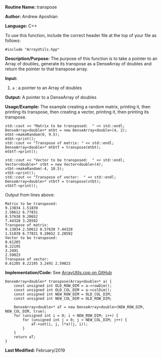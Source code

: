 **Routine Name:** transpose

**Author:** Andrew Aposhian

**Language:** C++

To use this function, include the correct header file at the top of your file as follows:
```
#include "ArrayUtils.hpp"
```

**Description/Purpose:** The purpose of this function is to take a pointer to an Array of doubles, generate its transpose as a DenseArray of doubles and return the pointer to that transpose array.

**Input:**
1. `a` : a pointer to an Array of doubles

**Output:** A pointer to a DenseArray of doubles

**Usage/Example:** The example creating a random matrix, printing it, then printing its transpose, then creating a vector, printing it, then printing its transpose.
```
std::cout << "Matrix to be transposed:  " << std::endl;
DenseArray<double>* mtbt = new DenseArray<double>(4, 2);
mtbt->makeRandom(0, 9.5);
mtbt->print();
std::cout << "Transpose of matrix: " << std::endl;
DenseArray<double>* mtbtT = transpose(mtbt);
mtbtT->print();

std::cout << "Vector to be transposed:  " << std::endl;
Vector<double>* vtbt = new Vector<double>(4);
vtbt->makeRandom(-4, 10.5);
vtbt->print();
std::cout << "Transpose of vector:  " << std::endl;
DenseArray<double>* vtbtT = transpose(vtbt);
vtbtT->print();

```

Output from lines above:
```
Matrix to be transposed:  
9.13834 1.51839 
2.50612 6.77831 
8.57638 9.20652 
7.44328 3.28592 
Transpose of matrix: 
9.13834 2.50612 8.57638 7.44328 
1.51839 6.77831 9.20652 3.28592 
Vector to be transposed:  
0.61205
8.22195
3.2491
2.59823
Transpose of vector:  
0.61205 8.22195 3.2491 2.59823 
```

**Implementation/Code:**
See [ArrayUtils.cpp on GitHub](https://github.com/aposhiana/math5610/blob/master/src/lib/ArrayUtils.cpp)
```
DenseArray<double>* transpose(Array<double>* a) {
    const unsigned int OLD_ROW_DIM = a->rowDim();
    const unsigned int OLD_COL_DIM = a->colDim();
    const unsigned int NEW_ROW_DIM = OLD_COL_DIM;
    const unsigned int NEW_COL_DIM = OLD_ROW_DIM;

    DenseArray<double>* aT = new DenseArray<double>(NEW_ROW_DIM, NEW_COL_DIM, true);
    for (unsigned int i = 0; i < NEW_ROW_DIM; i++) {
        for (unsigned int j = 0; j < NEW_COL_DIM; j++) {
            aT->set(i, j, (*a)(j, i));
        }
    }
    return aT;
}
```

**Last Modified:** February/2019
